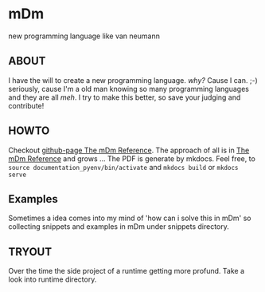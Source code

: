 # mDm
new programming language like van neumann

## ABOUT
I have the will to create a new programming language.
_why?_ Cause I can. ;-) seriously, cause I'm a old man knowing so many programming languages and they are all *meh*. I try to make this better, so save your judging and contribute!

## HOWTO
Checkout [github-page The mDm Reference](https://dingste.github.io/mDm/index.html).
The approach of all is in [The mDm Reference](The_mDm_Reference.md) and grows ... 
The PDF is generate by mkdocs. Feel free, to `source documentation_pyenv/bin/activate` and `mkdocs build` or `mkdocs serve`

## Examples
Sometimes a idea comes into my mind of 'how can i solve this in mDm' so collecting snippets and examples in mDm under snippets directory.

## TRYOUT
Over the time the side project of a runtime getting more profund. Take a look into runtime directory.

